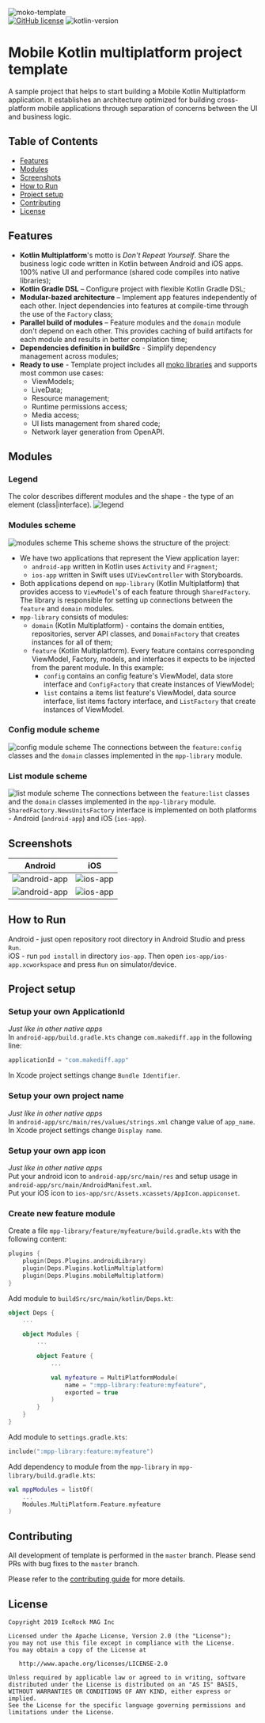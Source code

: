 ![moko-template](https://user-images.githubusercontent.com/5010169/66987007-1bbe9880-f0ea-11e9-8c3c-46b25926794b.png)  
[![GitHub license](https://img.shields.io/badge/license-Apache%20License%202.0-blue.svg?style=flat)](http://www.apache.org/licenses/LICENSE-2.0) ![kotlin-version](https://img.shields.io/badge/kotlin-1.4.21-orange)

# Mobile Kotlin multiplatform project template

A sample project that helps to start building a Mobile Kotlin Multiplatform application. It establishes an architecture optimized for building cross-platform mobile applications through separation of concerns between the UI and business logic.

## Table of Contents

- [Features](#features)
- [Modules](#modules)
- [Screenshots](#screenshots)
- [How to Run](#how-to-run)
- [Project setup](#project-setup)
- [Contributing](#contributing)
- [License](#license)

## Features

- **Kotlin Multiplatform**'s motto is *Don't Repeat Yourself*. Share the business logic code written in Kotlin between Android and iOS apps. 100% native UI and performance (shared code compiles into native libraries);
- **Kotlin Gradle DSL** – Configure project with flexible Kotlin Gradle DSL;
- **Modular-bazed architecture** – Implement app features independently of each other. Inject dependencies into features at compile-time through the use of the `Factory` class;
- **Parallel build of modules** – Feature modules and the `domain` module don't depend on each other. This provides caching of build artifacts for each module and results in better compilation time;
- **Dependencies definition in buildSrc** - Simplify dependency management across modules;
- **Ready to use** - Template project includes all [moko libraries](https://moko.icerock.dev) and supports most common use cases:
  - ViewModels;
  - LiveData;
  - Resource management;
  - Runtime permissions access;
  - Media access;
  - UI lists management from shared code;
  - Network layer generation from OpenAPI.

## Modules
### Legend
The color describes different modules and the shape - the type of an element (class|interface).
![legend](https://user-images.githubusercontent.com/5010169/66910970-cd51c100-f039-11e9-9dfa-775a39b0d748.jpg)

### Modules scheme
![modules scheme](https://user-images.githubusercontent.com/5010169/67163239-30629100-f375-11e9-9b10-fbcc3d3ea0bb.jpg)
This scheme shows the structure of the project:  

- We have two applications that represent the View application layer:
  - `android-app` written in Kotlin uses `Activity` and `Fragment`;
  - `ios-app` written in Swift uses `UIViewController` with Storyboards.
- Both applications depend on `mpp-library` (Kotlin Multiplatform) that provides access to `ViewModel`'s of each feature through `SharedFactory`. The library is responsible for setting up connections between the `feature` and `domain` modules.
- `mpp-library` consists of modules:
  - `domain` (Kotlin Multiplatform) - contains the domain entities, repositories, server API classes, and `DomainFactory` that creates instances for all of them;
  - `feature` (Kotlin Multiplatform). Every feature contains corresponding ViewModel, Factory, models, and interfaces it expects to be injected from the parent module. In this example:
    - `config` contains an config feature's ViewModel, data store interface and `ConfigFactory` that create instances of ViewModel;
    - `list` contains a items list feature's ViewModel, data source interface, list items factory interface, and `ListFactory` that create instances of ViewModel.

### Config module scheme
![config module scheme](https://user-images.githubusercontent.com/5010169/67163238-2e98cd80-f375-11e9-8747-1b50be5bdbfb.jpg)
The connections between the `feature:config` classes and the `domain` classes implemented in the `mpp-library` module.

### List module scheme
![list module scheme](https://user-images.githubusercontent.com/5010169/67163236-2e003700-f375-11e9-8c79-1b9ec96db26b.jpg)
The connections between the `feature:list` classes and the `domain` classes implemented in the `mpp-library` module.  
`SharedFactory.NewsUnitsFactory` interface is implemented on both platforms - Android (`android-app`) and iOS (`ios-app`).

## Screenshots

|Android|iOS|
|---|---|
|![android-app](https://user-images.githubusercontent.com/5010169/66911569-f9ba0d00-f03a-11e9-80b0-d4992bf61fbe.png)|![ios-app](https://user-images.githubusercontent.com/5010169/66911572-fa52a380-f03a-11e9-8425-19014e14c7b8.png)|
|![android-app](https://user-images.githubusercontent.com/5010169/66911571-fa52a380-f03a-11e9-9470-ea3dc05a6dff.png)|![ios-app](https://user-images.githubusercontent.com/5010169/66911574-fa52a380-f03a-11e9-9f67-a1a48865bf97.png)|

## How to Run

Android - just open repository root directory in Android Studio and press `Run`.  
iOS - run `pod install` in directory `ios-app`. Then open `ios-app/ios-app.xcworkspace` and press `Run` on simulator/device.

## Project setup

### Setup your own ApplicationId

*Just like in other native apps*  
In `android-app/build.gradle.kts` change `com.makediff.app` in the following line:
```kotlin
applicationId = "com.makediff.app"
```
In Xcode project settings change `Bundle Identifier`.

### Setup your own project name

*Just like in other native apps*  
In `android-app/src/main/res/values/strings.xml` change value of `app_name`.  
In Xcode project settings change `Display name`.

### Setup your own app icon

*Just like in other native apps*  
Put your android icon to `android-app/src/main/res` and setup usage in `android-app/src/main/AndroidManifest.xml`.  
Put your iOS icon to `ios-app/src/Assets.xcassets/AppIcon.appiconset`.

### Create new feature module

Create a file `mpp-library/feature/myfeature/build.gradle.kts` with the following content:
```kotlin
plugins {
    plugin(Deps.Plugins.androidLibrary)
    plugin(Deps.Plugins.kotlinMultiplatform)
    plugin(Deps.Plugins.mobileMultiplatform)
}
```
Add module to `buildSrc/src/main/kotlin/Deps.kt`:
```kotlin
object Deps {
    ...

    object Modules {
        ...

        object Feature {
            ...

            val myfeature = MultiPlatformModule(
                name = ":mpp-library:feature:myfeature",
                exported = true
            )
        }
    }
}
```
Add module to `settings.gradle.kts`:
```kotlin
include(":mpp-library:feature:myfeature")
```
Add dependency to module from the `mpp-library` in `mpp-library/build.gradle.kts`:
```kotlin
val mppModules = listOf(
    ...
    Modules.MultiPlatform.Feature.myfeature
)
```

## Contributing

All development of template is performed in the `master` branch. Please send PRs with bug fixes to the `master` branch.

Please refer to the [contributing guide](CONTRIBUTING.md) for more details.

## License

    Copyright 2019 IceRock MAG Inc
    
    Licensed under the Apache License, Version 2.0 (the "License");
    you may not use this file except in compliance with the License.
    You may obtain a copy of the License at
    
       http://www.apache.org/licenses/LICENSE-2.0
    
    Unless required by applicable law or agreed to in writing, software
    distributed under the License is distributed on an "AS IS" BASIS,
    WITHOUT WARRANTIES OR CONDITIONS OF ANY KIND, either express or implied.
    See the License for the specific language governing permissions and
    limitations under the License.

